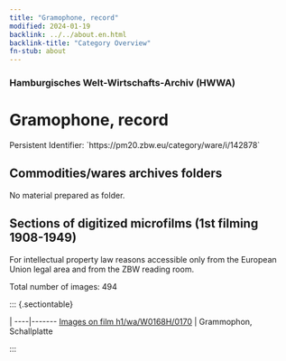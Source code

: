```yaml
---
title: "Gramophone, record"
modified: 2024-01-19
backlink: ../../about.en.html
backlink-title: "Category Overview"
fn-stub: about
---
```


### Hamburgisches Welt-Wirtschafts-Archiv (HWWA)

# Gramophone, record

<div class="hint">Persistent Identifier: `https://pm20.zbw.eu/category/ware/i/142878`</div>







## Commodities/wares archives folders





No material prepared as folder.



<a id="filmsections" />

## Sections of digitized microfilms (1st filming 1908-1949)

<p>For intellectual property law reasons accessible only from the European Union legal area and from the ZBW reading room.</p>



<p>Total number of images: 494</p>




::: {.sectiontable}

 | 
----|-------
<a class="btn" href="https://pm20.zbw.eu/film/h1/wa/W0168H/0170" rel="nofollow">Images on film h1/wa/W0168H/0170</a> | Grammophon, Schallplatte


:::
















